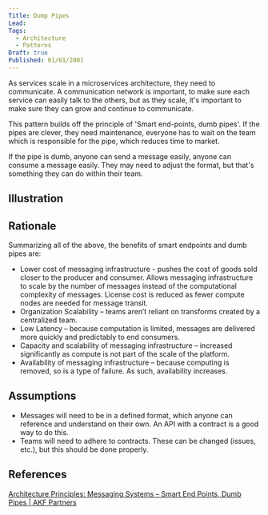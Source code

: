 ```yaml
---
Title: Dump Pipes
Lead: 
Tags:
  - Architecture
  - Patterns
Draft: true
Published: 01/01/2001
---
```


As services scale in a microservices architecture, they need to communicate. A communication network is important, to make sure each service can easily talk to the others, but as they scale, it's important to make sure they can grow and continue to communicate.

This pattern builds off the principle of 'Smart end-points, dumb pipes'. If the pipes are clever, they need maintenance, everyone has to wait on the team which is responsible for the pipe, which reduces time to market.

If the pipe is dumb, anyone can send a message easily, anyone can consume a message easily. They may need to adjust the format, but that's something they can do within their team.

## Illustration

## Rationale

Summarizing all of the above, the benefits of smart endpoints and dumb pipes are:

* Lower cost of messaging infrastructure - pushes the cost of goods sold closer to the producer and consumer. Allows messaging infrastructure to scale by the number of messages instead of the computational complexity of messages. License cost is reduced as fewer compute nodes are needed for message transit.
* Organization Scalability – teams aren’t reliant on transforms created by a centralized team.
* Low Latency – because computation is limited, messages are delivered more quickly and predictably to end consumers.
* Capacity and scalability of messaging infrastructure – increased significantly as compute is not part of the scale of the platform.
* Availability of messaging infrastructure – because computing is removed, so is a type of failure. As such, availability increases.

## Assumptions

* Messages will need to be in a defined format, which anyone can reference and understand on their own. An API with a contract is a good way to do this.
* Teams will need to adhere to contracts. These can be changed (issues, etc.), but this should be done properly.

## References

[Architecture Principles: Messaging Systems – Smart End Points, Dumb Pipes | AKF Partners](https://akfpartners.com/growth-blog/architecture-principle-messaging-systems-smart-end-points-dumb-pipes)
